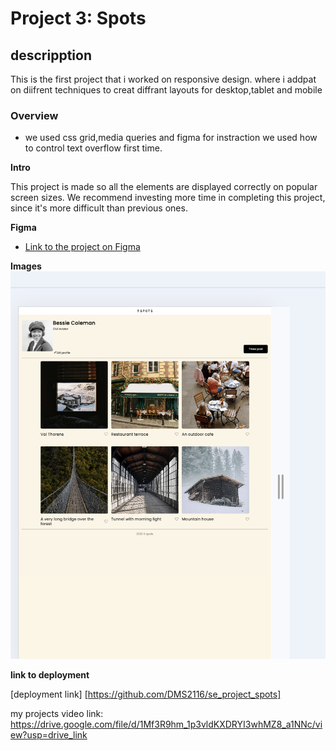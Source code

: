 # Project 3: Spots

## descripption

This is the first project that i worked on responsive design. where i addpat on diifrent techniques to creat diffrant layouts for desktop,tablet and mobile

### Overview

-   we used css grid,media queries and figma for instraction we used how to control text overflow first time.

**Intro**

This project is made so all the elements are displayed correctly on popular screen sizes. We recommend investing more time in completing this project, since it's more difficult than previous ones.

**Figma**

-   [Link to the project on Figma](https://www.figma.com/file/BBNm2bC3lj8QQMHlnqRsga/Sprint-3-Project-%E2%80%94-Spots?type=design&node-id=2%3A60&mode=design&t=afgNFybdorZO6cQo-1)

**Images**
![alt text](<tablet view.png>)

**link to deployment**

[deployment link] [https://github.com/DMS2116/se_project_spots]
 
 my projects video link:
 https://drive.google.com/file/d/1Mf3R9hm_1p3vldKXDRYI3whMZ8_a1NNc/view?usp=drive_link 
